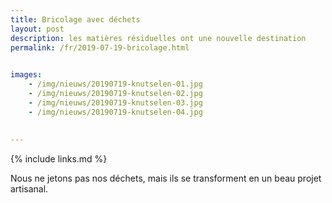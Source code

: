 ```yaml
---
title: Bricolage avec déchets
layout: post
description: les matières résiduelles ont une nouvelle destination
permalink: /fr/2019-07-19-bricolage.html

    
images: 
    - /img/nieuws/20190719-knutselen-01.jpg
    - /img/nieuws/20190719-knutselen-02.jpg
    - /img/nieuws/20190719-knutselen-03.jpg
    - /img/nieuws/20190719-knutselen-04.jpg
    
    
---
```


{% include links.md %}

Nous ne jetons pas nos déchets, mais ils se transforment en un beau projet artisanal.
